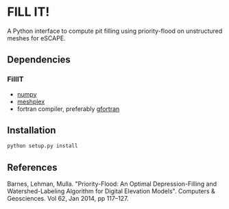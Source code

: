 # FILL IT!

A Python interface to compute pit filling using priority-flood on unstructured meshes for eSCAPE.

## Dependencies

### FillIT

+ [numpy](http://numpy.org)
+ [meshplex](https://github.com/nschloe/meshplex)
+ fortran compiler, preferably [gfortran](https://gcc.gnu.org/wiki/GFortran)

## Installation 

```bash
python setup.py install
```

## References

Barnes, Lehman, Mulla. "Priority-Flood: An Optimal Depression-Filling and
Watershed-Labeling Algorithm for Digital Elevation Models". Computers & Geosciences.
Vol 62, Jan 2014, pp 117–127.
